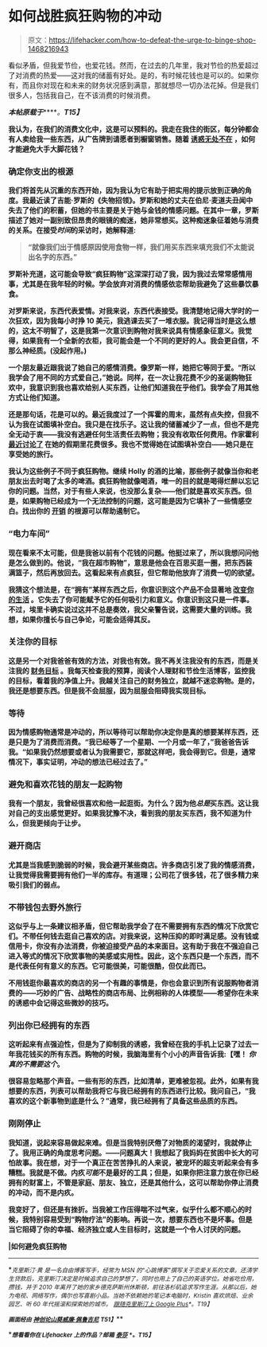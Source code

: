# 如何战胜疯狂购物的冲动

> 原文：<https://lifehacker.com/how-to-defeat-the-urge-to-binge-shop-1468216943>

看似矛盾，但我爱节俭，也爱花钱。然而，在过去的几年里，我对节俭的热爱超过了对消费的热爱——这对我的储蓄有好处。是的，有时候花钱也是可以的。如果你有，而且你对现在和未来的财务状况感到满意，那就想尽一切办法花掉。但是我们很多人，包括我自己，在不该消费的时候消费。



***本帖原载于***[](http://www.getrichslowly.org/blog/2013/11/20/how-to-avoid-binge-shopping/)*****。**T15】***

**我认为，在我们的消费文化中，这是可以预料的。我走在我住的街区，每分钟都会有人卖给我一些东西，从广告牌到请愿者到橱窗销售。随着 [诱惑无处不在](https://lifehacker.com/how-advertising-manipulates-your-choices-and-spending-h-30812671) ，如何才能避免大手大脚花钱？**

### ****确定你支出的根源****

**我们将首先从沉重的东西开始，因为我认为它有助于把实用的提示放到正确的角度。我最近读了吉能·罗斯的《失物招领》。罗斯和她的丈夫在伯尼·麦道夫丑闻中失去了他们的积蓄，但她的书主要是关于她与金钱的情感问题。在其中一章，罗斯描述了她对一副别致但昂贵的眼镜的痴迷，她非常想买。这种痴迷象征着她与消费的关系。在接受*时间*的采访时，她解释道:**

> **“就像我们出于情感原因使用食物一样，我们用买东西来填充我们不太能说出名字的东西。”**

**罗斯补充道，这可能会导致“疯狂购物”这深深打动了我，因为我过去常常感情用事，尤其是在我年轻的时候。学会放弃对消费的情感依恋帮助我避免了这些暴饮暴食。**

**对罗斯来说，东西代表爱情。对我来说，东西代表接受。我清楚地记得大学时的一次狂欢，因为我每小时挣 10 美元，我逃课去买了一堆衣服。我记得当时是这么想的，这太不明智了，这是我第一次意识到购物对我来说具有情感象征意义。我觉得，如果我有一个全新的衣柜，我可能会是一个不同的更好的人。我会更自信，不那么神经质。(没起作用。)**

**一个朋友最近跟我说了她自己的感情消费。像罗斯一样，她把它等同于爱。“所以我学会了用不同的方式爱自己，”她说。同样，在一次让我花费不少的圣诞购物狂欢中，我意识到我也喜欢给别人买东西，让他们知道我在乎他们。我学会了用其他方式让他们知道。**

**还是那句话，花是可以的。最近我度过了一个挥霍的周末，虽然有点失控，但我不认为我在试图填补空白。我只是在找乐子。这让我的储蓄减少了一点，但也不是完全无动于衷——我没有逃避任何生活责任去购物；我没有收取任何费用。作家霍利 [最近讨论了](http://www.getrichslowly.org/blog/2013/08/21/how-to-cure-a-spending-hangover) 在她的假期里花费很多。我也不觉得她在试图填补空白——她只是在享受她的旅行。**

**我认为这些例子不同于疯狂购物。继续 Holly 的酒的比喻，那些例子就像当你和老朋友出去时喝了太多的啤酒。疯狂购物就像喝酒，唯一的目的就是喝得烂醉以忘记你的问题。当然，对于有些人来说，也没那么复杂——他们就是喜欢买东西。但是，如果购物已经成为一个无法控制的问题，这可能是因为它填补了一些情感空白。找出你的 [开销](https://lifehacker.com/the-10-rule-helps-keep-your-spending-in-check-5976707) 的根源可以帮助遏制它。**

### ****“电力车间”****

**现在看来不太可能，但是我爸以前有个花钱的问题。他挺过来了，所以我想问问他是怎么做到的。他说，“我在超市购物”，意思是他会在百思买逛一圈，把东西装满篮子，然后再放回去。这看起来有点疯狂，但它帮助他放弃了消费一切的欲望。**

**我猜这个想法是，在“拥有”某样东西之后，你意识到这个产品不会显著地 [改变你的生活](http://www.getrichslowly.org/blog/2012/06/18/changing-focus-from-stuff-to-stubstance) 。它失去了你可能赋予它的任何吸引力和意义。你意识到这只是一件事。不过，埃里卡确实说过这并不总是奏效，我父亲警告说，这需要大量的训练。我想，如果你擅长与自己争论，可能会适得其反。**

### ****关注你的目标****

**这是另一个对我爸爸有效的方法，对我也有效。我不再关注我没有的东西，而是关注我的 [财务目标](http://www.getrichslowly.org/blog/2013/01/02/honeys-financial-goals-for-2013/) 。我每天检查我的预算，阅读个人理财和节俭生活博客，监控我的目标，看着我的净值上升。我越关注自己的财务独立，就越不迷恋购物。是的，我还是想要东西。但是我不会屈服，因为屈服会阻碍我实现目标。**

### ****等待****

**因为情感购物通常是冲动的，所以等待可以帮助你决定你是真的想要某样东西，还是只是为了消费而消费。“我已经等了一个星期、一个月或一年了，”我爸爸告诉我。“如果我仍然想要或者认为我需要它，那就这样吧，我会得到它。但是，通常情况下，事实证明，冲动的想法已经过去了。”**

### ****避免和喜欢花钱的朋友一起购物****

**我有一个朋友，我曾经很喜欢和他一起逛街。为什么？因为他*总是*买东西。这让我对自己的支出感觉更好。如果我犹豫不决，看到我的朋友买东西，我不知道为什么，但我更倾向于让步。**

### ****避开商店****

**尤其是当我感到脆弱的时候，我会避开某些商店。许多商店引发了我的情感消费，让我觉得我需要拥有他们一半的库存。有道理；公司花了很多钱，花了很多精力来吸引我们的弱点。**

### ****不带钱包去野外旅行****

**这似乎与上一条建议相矛盾，但它帮助我学会了在不需要拥有东西的情况下欣赏它们。不带任何钱去逛自己喜欢的店。对我来说，这种压抑的即时满足感。没有钱或信用卡，你没有办法消费，你被迫接受产品的本来面目。这有助于我在不强迫自己进入等式的情况下欣赏事物的美感或实用性。因此，这个东西只是一个东西，而不是代表任何有意义的东西。它可能很美，可能很酷，但仅此而已。**

**不用钱逛你最喜欢的商店的另一个有趣的事情是，你也会意识到所有说服购物者消费的——巧妙的广告、战略性的商店布局、比例相称的人体模型——希望你在未来的诱惑中会记得这些微妙的技巧。**

### **列出你已经拥有的东西**

**这听起来有点强迫性，但是为了抑制我的诱惑，我曾经在我的手机上记录了过去一年我花钱买的所有东西。购物的时候，我脑海里有个小小的声音告诉我:【嘿！ *你真的不需要这个*。**

**很容易忽略那个声音。一些有形的东西，比如清单，更难被忽视。此外，如果有我想要的东西，列表可以帮助我将它与我已经拥有的东西进行比较。我问自己，“我喜欢的这个新事物到底是什么？”通常，我已经拥有了具备这些品质的东西。**

### ****刚刚停止****

**我知道，说起来容易做起来难。但是当我特别厌倦了对物质的渴望时，我就停止了。我用正确的角度思考问题。——问题真大！我想起了我妈妈在贫困中长大的可怕故事。我在想，对于一个真正在苦苦挣扎的人来说，被宠坏的超支听起来会有多糟糕。我就是不做。内疚*可能*不是最好的工具；但是，如果你把注意力放在你已经拥有的财富上，不管是家庭、朋友、独立，还是其他什么，这可以帮助你停止消费的冲动，而不是内疚。**

**我变好了，但还是有挫折。当我被工作压得喘不过气来，似乎什么都不顺心的时候，我特别容易受到“购物疗法”的影响。再说一次，想要东西也不是坏事。但是当它阻碍了你的幸福、经济独立或人生目标时，这就是一个令人讨厌的问题。**

**|如何避免疯狂购物**

* * *

**<small>*克里斯汀·黄*</small> <small>*是一名自由博客写手，经常为 MSN 的“心跳博客”撰写关于恋爱关系的文章。还清学生贷款后，克里斯汀决定是时候追求自己的梦想了，同时也用上了自己的英语学位。她省吃俭用，攒钱，并于 2010 年离开了她的家乡德克萨斯州休斯顿，前往洛杉矶追求写作生涯。从那以后，她为电视、网络写作，偶尔也写喜剧小品。当她不依赖她的笔记本电脑时，Kristin 喜欢烘焙、业余园艺、听 60 年代摇滚和探索她的城市。*</small> [<small>*跟随克里斯汀上 Google Plus*</small>](https://plus.google.com/u/0/103333464049172251625/posts)<small>*。*T19】</small>**

**<small>*画面经由*</small> [<small>*神创论*</small>](http://www.shutterstock.com/gallery-102804p1.html)<small></small>*[<small>*山葵*</small>](http://www.shutterstock.com/gallery-463936p1.html)<small></small>*[<small>*威廉·佩鲁吉尼*</small>](http://www.shutterstock.com/gallery-308011p1.html) <small>*T51】*</small>****

*****<small>*想看看你在 Lifehacker 上的作品？邮箱*</small> [<small>*泰莎*</small>](https://mail.google.com/mail/?view=cm&fs=1&tf=1&to=tessa@lifehacker.com) <small>*。*T15】</small>*****